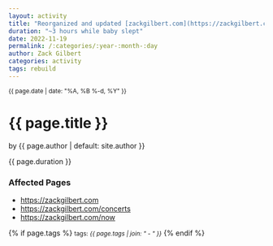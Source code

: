 ```yaml
---
layout: activity
title: "Reorganized and updated [zackgilbert.com](https://zackgilbert.com) & [zackgilbert.com/concerts](https://zackgilbert.com/concerts). Added a [https://zackgilbert.com/now](/now) page."
duration: "~3 hours while baby slept"
date: 2022-11-19
permalink: /:categories/:year-:month-:day
author: Zack Gilbert
categories: activity
tags: rebuild
---
```


<small>{{ page.date | date: "%A, %B %-d, %Y" }}</small>
<h1>{{ page.title }}</h1>

<p class="view">by {{ page.author | default: site.author }}</p>

<p>{{ page.duration }}</p>

<h3>Affected Pages</h3>
<ul>
  <li><a href="https://zackgilbert.com">https://zackgilbert.com</a></li>
  <li><a href="https://zackgilbert.com/concerts">https://zackgilbert.com/concerts</a></li>
  <li><a href="https://zackgilbert.com/now">https://zackgilbert.com/now</a></li>
</ul>

{% if page.tags %}
  <small>tags: <em>{{ page.tags | join: "</em> - <em>" }}</em></small>
{% endif %}
